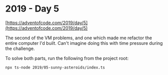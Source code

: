 # 2019 - Day 5

[https://adventofcode.com/2019/day/5](https://adventofcode.com/2019/day/5)

The second of the VM problems, and one which made me refactor the entire computer
I'd built. Can't imagine doing this with time pressure during the challenge.

To solve both parts, run the following from the project root:

```sh
npx ts-node 2019/05-sunny-asteroids/index.ts
```
